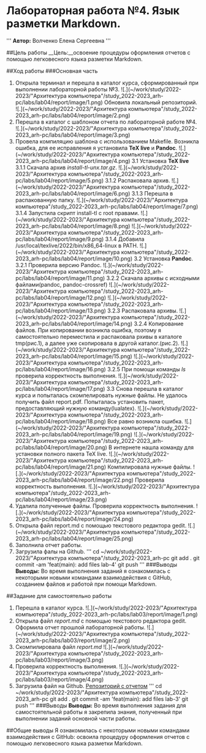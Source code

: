# Лабораторная работа №4. Язык разметки Markdown.

'''
__Автор:__ Волченко Елена Сергеевна
'''

##Цель работы
__Цель:__освоение процедуры оформления отчетов с помощью легковесного языка разметки Markdown.

##Ход работы
###Основная часть
1. Открыла терминал и перешла в каталог курса, сформированный при выполнении лабораторной работы №3.
![.](~/work/study/2022-2023/"Архитектура компьютера"/study_2022-2023_arh-pc/labs/lab04/report/image/1.png)
Обновила локальный репозиторий.
![.](~/work/study/2022-2023/"Архитектура компьютера"/study_2022-2023_arh-pc/labs/lab04/report/image/2.png)
2. Перешла в каталог с шаблоном отчета по лабораторной работе №4.
![.](~/work/study/2022-2023/"Архитектура компьютера"/study_2022-2023_arh-pc/labs/lab04/report/image/3.png)
3. Провела компиляцию шаблона с использованием Makefile. Возникла ошибка, для ее исправления я установила __TeX live__ и __Pandoc__.
![.](~/work/study/2022-2023/"Архитектура компьютера"/study_2022-2023_arh-pc/labs/lab04/report/image/4.png)
	3.1 Установка __TeX live__
		3.1.1 Скачала архив _install-tl-unx.tar.gz_.
		![.](~/work/study/2022-2023/"Архитектура компьютера"/study_2022-2023_arh-pc/labs/lab04/report/image/5.png)
		3.1.2 Распаковала архив.
		![.](~/work/study/2022-2023/"Архитектура компьютера"/study_2022-2023_arh-pc/labs/lab04/report/image/6.png)
		3.1.3 Перешла в распакованную папку.
		![.](~/work/study/2022-2023/"Архитектура компьютера"/study_2022-2023_arh-pc/labs/lab04/report/image/7.png)
		3.1.4 Запустила скрипт install-tl c root правами.
		![.](~/work/study/2022-2023/"Архитектура компьютера"/study_2022-2023_arh-pc/labs/lab04/report/image/8.png)
		![.](~/work/study/2022-2023/"Архитектура компьютера"/study_2022-2023_arh-pc/labs/lab04/report/image/9.png)
		3.1.4 Добавила /usr/local/texlive/2022/bin/x86_64-linux в PATH.
		![.](~/work/study/2022-2023/"Архитектура компьютера"/study_2022-2023_arh-pc/labs/lab04/report/image/10.png)
	3.2 Установка __Pandoc__.
		3.2.1 Проверила версию Pandoc.
		![.](~/work/study/2022-2023/"Архитектура компьютера"/study_2022-2023_arh-pc/labs/lab04/report/image/11.png)
		3.2.2 Скачала архивы с исходными файлами(pandoc, pandoc-crossref)
		![.](~/work/study/2022-2023/"Архитектура компьютера"/study_2022-2023_arh-pc/labs/lab04/report/image/12.png)
		![.](~/work/study/2022-2023/"Архитектура компьютера"/study_2022-2023_arh-pc/labs/lab04/report/image/13.png)
		3.2.3 Распаковала архивы.
		![.](~/work/study/2022-2023/"Архитектура компьютера"/study_2022-2023_arh-pc/labs/lab04/report/image/14.png)
		3.2.4 Копирование файлов. При копировании возникла ошибка, поэтому я самостоятельно переместила и распаковала рхивы в каталоге tmp(рис.1), а далее уже скопировала в другой каталог.(рис.2).
		![.](~/work/study/2022-2023/"Архитектура компьютера"/study_2022-2023_arh-pc/labs/lab04/report/image/15.png)
		![.](~/work/study/2022-2023/"Архитектура компьютера"/study_2022-2023_arh-pc/labs/lab04/report/image/16.png)
		3.2.5 При помощи команды _ls_ проверила корректность выполнения.
		![.](~/work/study/2022-2023/"Архитектура компьютера"/study_2022-2023_arh-pc/labs/lab04/report/image/17.png)
	3.3 Снова перешла в каталог курса и попыталась скомпелировать нужные файлы. Не удалось получить файл report.pdf. Попыталась установить пакет, предоставляющий нужную команду(lualatex).
	![.](~/work/study/2022-2023/"Архитектура компьютера"/study_2022-2023_arh-pc/labs/lab04/report/image/18.png)
	Все равно возникла ошибка. 
	![.](~/work/study/2022-2023/"Архитектура компьютера"/study_2022-2023_arh-pc/labs/lab04/report/image/19.png)
	![.](~/work/study/2022-2023/"Архитектура компьютера"/study_2022-2023_arh-pc/labs/lab04/report/image/20.png)
	В интернете нашла команду для установки полного пакета TeX live.
	![.](~/work/study/2022-2023/"Архитектура компьютера"/study_2022-2023_arh-pc/labs/lab04/report/image/21.png)
	Компилировала нужные файлы.
	![.](~/work/study/2022-2023/"Архитектура компьютера"/study_2022-2023_arh-pc/labs/lab04/report/image/22.png)
	Проверила корректность выполнения.
	![.](~/work/study/2022-2023/"Архитектура компьютера"/study_2022-2023_arh-pc/labs/lab04/report/image/23.png)
4. Удалила полученные файлы. Проверила корректность выполнения.
![.](~/work/study/2022-2023/"Архитектура компьютера"/study_2022-2023_arh-pc/labs/lab04/report/image/24.png)
5. Открыла файл report.md c помощью текстового редактора gedit. 
![.](~/work/study/2022-2023/"Архитектура компьютера"/study_2022-2023_arh-pc/labs/lab04/report/image/25.png)
6. Заполнила отчет работы.
7. Загрузила фалы на Github.
        '''
        cd ~/work/study/2022-2023/"Архитектура компьютера"/study_2022-2023_arh-pc
        git add .
        git commit -am 'feat(main): add files lab-4'
        git push
        '''
###Выводы
__Выводы:__ Во время выполнения заданий я ознакомилась с некоторыми новыми командами взаимодействия с GitHub, созданием файлов и работой при помощи Markdown.

##Задание для самостоятельно работы
1. Перешла в каталог курса.
![.](~/work/study/2022-2023/"Архитектура компьютера"/study_2022-2023_arh-pc/labs/lab03/report/image/1.png)
2. Открыла файл _report.md_ с помощью текстового редактора gedit. Оформила отчет прошлой лабораторной работы.
![.](~/work/study/2022-2023/"Архитектура компьютера"/study_2022-2023_arh-pc/labs/lab03/report/image/2.png)
3. Скомпилировала файл _report.md_
![.](~/work/study/2022-2023/"Архитектура компьютера"/study_2022-2023_arh-pc/labs/lab03/report/image/3.png)
4. Проверила корректность выполнения.
![.](~/work/study/2022-2023/"Архитектура компьютера"/study_2022-2023_arh-pc/labs/lab03/report/image/4.png)
5. Загрузила файл на Github. [Репозиторий с отчетом](https://github.com/esvolchenko/study_2022-2023_arh-pc/tree/master/labs/lab03/report)
        '''
        cd ~/work/study/2022-2023/"Архитектура компьютера"/study_2022-2023_arh-pc
        git add .
        git commit -am 'feat(main): add files lab-3'
        git push
        '''
###Выводы
__Выводы:__ Во время выполнения задания для самостоятельной работы я закрепила знания, полученный при выполнении заданий основной части работы. 

##Общие выводы
Я ознакомилась с некоторыми новыми командами взаимодействия с GitHub: освоила процедуру оформления отчетов с помощью легковесного языка разметки Markdown.
